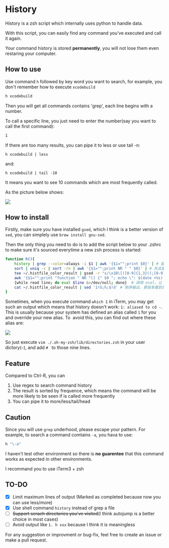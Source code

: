 # History

History is a zsh script which internally uses python to handle data. 

With this script, you can easily find any command you've executed and call it again.

Your command history is stored **permanently**, you will not lose them even restaring your computer.

## How to use

Use command `h` followed by key word you want to search, for example, you don't remember how to execute `xcodebuild`

```bash
h xcodebuild
```

Then you will get all commands contains 'grep', each line begins with a number.

To call a specific line, you just need to enter the number(say you want to call the first command):

```bash
1
```

If there are too many results, you can pipe it to less or use tail -n:

`h xcodebuild | less`

and:

`h xcodebuild | tail -10`

It means you want to see 10 commands which are most frequently called.

As the picture below shows:

![](http://images.bestswifter.com/1479040989.png)

## How to install

Firstly, make sure you have installed `gsed`, which I think is a better version of `sed`, you can simplely use `brew install gnu-sed`.

Then the only thing you need to do is to add the script below to your .zshrc to make sure it's sourced everytime a new zsh process is started:

```bash
function h(){
    history | grep --color=always -i $1 | awk '{$1="";print $0}' | # 查找关键字，去掉左侧的是数字 \
    sort | uniq -c | sort -rn | awk '{$1="";print NR " " $0}' | # 先去重（需要排序）然后根据次数排序，再去掉次数 \
    tee ~/.histfile_color_result | gsed -r "s/\x1B\[([0-9]{1,3}((;[0-9]{1,3})*)?)?[m|K]//g" |  # 把带有颜色的结果写入临时文件，然后去除颜色 \
    awk '{$1="";print "function " NR "() {" $0 "; echo \": $(date +%s):0;"$0"\" >> ~/.histfile }"}' | # 构造 function，把 $0 写入到 histfile 中 \
    {while read line; do eval $line &>/dev/null; done}  # 调用 eval，让 function 生效
    cat ~/.histfile_color_result | sed '1!G;h;$!d' # 倒序输出，更容易看到第一条
}
```

Sometimes, when you execute command `which 1` in iTerm, you may get such an output which means that history doesn't work: `1: aliased to cd -`. This is usually because your system has defined an alias called `1` for you and override your new alias. To  avoid this, you can find out where these alias are: 

![](http://images.bestswifter.com/1489024112.png)

So just execute `vim ./.oh-my-zsh/lib/directories.zsh` in your user dictory(`~`), and add `# ` to those nine lines.

## Feature

Compared to Ctrl-R, you can

1. Use regex to search command history
2. The result is sorted by frequence, which means the command will be more likely to be seen if is called more frequently
3. You can pipe it to more/less/tail/head
 
## Caution

Since you will use `grep` underhood, please escape your pattern. For example, to search a command comtains `-a`, you hava to use:

```bash
h "\-a"
```

I haven't test other environment so there is **no guarentee** that this command works as expected in other environments.

I recommand you to use iTerm3 + zsh

## TO-DO

- [x] Limit maximum lines of output (Marked as completed because now you can use less/more)
- [x] Use shell command `history` instead of grep a file
- [ ] ~~Support serach directories you've visited~~(I think autojump is a better choice in most cases)
- [ ] Avoid output like `1. h xxx` because I think it is meaningless

For any suggestion or improvment or bug-fix, feel free to create an issue or make a pull request.
